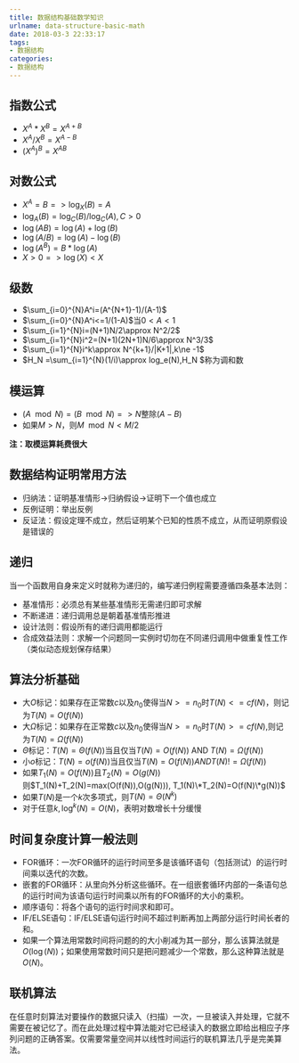 ```yaml
---
title: 数据结构基础数学知识
urlname: data-structure-basic-math
date: 2018-03-3 22:33:17
tags:
- 数据结构
categories:
- 数据结构
---
```


## 指数公式

- $X^A*X^B=X^{A+B}$
- $X^A/X^B=X^{A-B}$
- $(X^A)^B=X^{AB}$

## 对数公式

- $X^A=B=>\log_X(B)=A$
- $\log_A(B)=\log_C(B)/\log_C(A),C>0$
- $\log(AB)=\log(A) + \log(B)$
- $\log(A/B)=\log(A) - \log(B)$
- $\log(A^B) = B*\log(A)$
- $X > 0 => \log(X) < X$

## 级数
- $\sum_{i=0}^{N}A^i=(A^{N+1}-1)/(A-1)$
- $\sum_{i=0}^{N}A^i<=1/(1-A)$当$0<A<1$
- $\sum_{i=1}^{N}i=(N+1)N/2\approx N^2/2$
- $\sum_{i=1}^{N}i^2=(N+1)(2N+1)N/6\approx N^3/3$
- $\sum_{i=1}^{N}i^k\approx N^{k+1}/|K+1|,k\ne -1$
- $H_N =\sum_{i=1}^{N}(1/i)\approx log_e(N),H_N $称为调和数


## 模运算

- $(A \mod N) = (B \mod N) => N$整除$(A-B)$
- 如果$M>N$，则$M \mod N < M/2$

**注：取模运算耗费很大**

## 数据结构证明常用方法

- 归纳法：证明基准情形->归纳假设->证明下一个值也成立
- 反例证明：举出反例
- 反证法：假设定理不成立，然后证明某个已知的性质不成立，从而证明原假设是错误的

## 递归

当一个函数用自身来定义时就称为递归的，编写递归例程需要遵循四条基本法则：

- 基准情形：必须总有某些基准情形无需递归即可求解
- 不断递进：递归调用总是朝着基准情形推进
- 设计法则：假设所有的递归调用都能运行
- 合成效益法则：求解一个问题同一实例时切勿在不同递归调用中做重复性工作（类似动态规划保存结果）

## 算法分析基础

- 大$O$标记：如果存在正常数$c$以及$n_0$使得当$N>=n_0$时$T(N)<=cf(N)$，则记为$T(N)=O(f(N))$
- 大$Ω$标记：如果存在正常数$c$以及$n_0$使得当$N>=n_0$时$T(N)>=cf(N)$,则记为$T(N)=Ω(f(N))$
- $Θ$标记：$T(N)=Θ(f(N))$当且仅当$T(N)=O(f(N))$ AND $T(N)=Ω(f(N))$
- 小$o$标记：$T(N)=o(f(N))$当且仅当$T(N)=O(f(N)) AND T(N)!=Ω(f(N))$
- 如果$T_1(N)=O(f(N))$且$T_2(N)=O(g(N))$  
则$T_1(N)+T_2(N)=max(O(f(N)),O(g(N))), T_1(N)\*T_2(N)=O(f(N)\*g(N))$
- 如果$T(N)$是一个$k$次多项式，则$T(N)=Θ(N^k)$
- 对于任意$k,\log^k(N)=O(N)$，表明对数增长十分缓慢

## 时间复杂度计算一般法则

- FOR循环：一次FOR循环的运行时间至多是该循环语句（包括测试）的运行时间乘以迭代的次数。
- 嵌套的FOR循环：从里向外分析这些循环。在一组嵌套循环内部的一条语句总的运行时间为该语句运行时间乘以所有的FOR循环的大小的乘积。
- 顺序语句：将各个语句的运行时间求和即可。
- IF/ELSE语句：IF/ELSE语句运行时间不超过判断再加上两部分运行时间长者的和。
- 如果一个算法用常数时间将问题的的大小削减为其一部分，那么该算法就是$O(\log(N))$；如果使用常数时间只是把问题减少一个常数，那么这种算法就是$O(N)$。

## 联机算法

在任意时刻算法对要操作的数据只读入（扫描）一次，一旦被读入并处理，它就不需要在被记忆了。而在此处理过程中算法能对它已经读入的数据立即给出相应子序列问题的正确答案。仅需要常量空间并以线性时间运行的联机算法几乎是完美算法。
